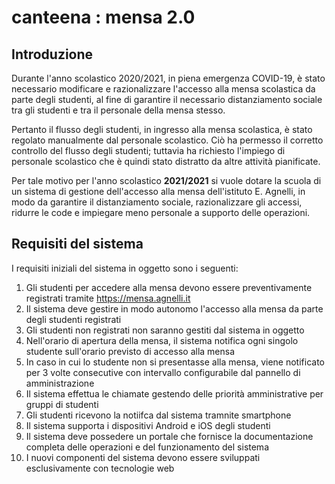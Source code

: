# canteena : mensa 2.0

## Introduzione
Durante l'anno scolastico 2020/2021, in piena emergenza COVID-19, è stato necessario modificare e razionalizzare l'accesso alla mensa scolastica da parte degli studenti, al fine di garantire il necessario distanziamento sociale tra gli studenti e tra il personale della mensa stesso.

Pertanto il flusso degli studenti, in ingresso alla mensa scolastica, è stato regolato manualmente dal personale scolastico. Ciò ha permesso il corretto controllo del flusso degli studenti; tuttavia ha richiesto l'impiego di personale scolastico che è quindi stato distratto da altre attività pianificate.
 
Per tale motivo per l'anno scolastico **2021/2021** si vuole dotare la scuola di un sistema di gestione dell'accesso alla mensa dell'istituto E. Agnelli, in modo da garantire il distanziamento sociale, razionalizzare gli accessi, ridurre le code e impiegare meno personale a supporto delle operazioni.

## Requisiti del sistema

I requisiti iniziali del sistema in oggetto sono i seguenti:

1. Gli studenti per accedere alla mensa devono essere preventivamente registrati tramite https://mensa.agnelli.it
2. Il sistema deve gestire in modo autonomo l'accesso alla mensa da parte degli studenti registrati
3. Gli studenti non registrati non saranno gestiti dal sistema in oggetto
4. Nell'orario di apertura della mensa, il sistema notifica ogni singolo studente sull'orario previsto di accesso alla mensa
5. In caso in cui lo studente non si presentasse alla mensa, viene notificato per 3 volte consecutive con intervallo configurabile dal pannello di amministrazione
6. Il sistema effettua le chiamate gestendo delle priorità amministrative per gruppi di studenti
7. Gli studenti ricevono la notiifca dal sistema tramnite smartphone
8. Il sistema supporta i dispositivi Android e iOS degli studenti
9. Il sistema deve possedere un portale che fornisce la documentazione completa delle operazioni e del funzionamento del sistema
10. I nuovi componenti del sistema devono essere sviluppati esclusivamente con tecnologie web


